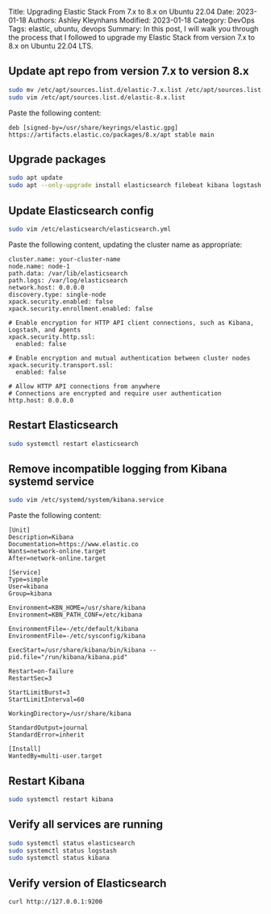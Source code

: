 Title: Upgrading Elastic Stack From 7.x to 8.x on Ubuntu 22.04
Date: 2023-01-18
Authors: Ashley Kleynhans
Modified: 2023-01-18
Category: DevOps
Tags: elastic, ubuntu, devops
Summary: In this post, I will walk you through the process that I followed to upgrade my Elastic Stack from version 7.x to 8.x on Ubuntu 22.04 LTS.

## Update apt repo from version 7.x to version 8.x

```bash
sudo mv /etc/apt/sources.list.d/elastic-7.x.list /etc/apt/sources.list.d/elastic-8.x.list
sudo vim /etc/apt/sources.list.d/elastic-8.x.list
```

Paste the following content:
```
deb [signed-by=/usr/share/keyrings/elastic.gpg] https://artifacts.elastic.co/packages/8.x/apt stable main
```

## Upgrade packages

```bash
sudo apt update
sudo apt --only-upgrade install elasticsearch filebeat kibana logstash
```

## Update Elasticsearch config

```bash
sudo vim /etc/elasticsearch/elasticsearch.yml
```

Paste the following content, updating the cluster name as appropriate:
```
cluster.name: your-cluster-name
node.name: node-1
path.data: /var/lib/elasticsearch
path.logs: /var/log/elasticsearch
network.host: 0.0.0.0
discovery.type: single-node
xpack.security.enabled: false
xpack.security.enrollment.enabled: false

# Enable encryption for HTTP API client connections, such as Kibana, Logstash, and Agents
xpack.security.http.ssl:
  enabled: false

# Enable encryption and mutual authentication between cluster nodes
xpack.security.transport.ssl:
  enabled: false

# Allow HTTP API connections from anywhere
# Connections are encrypted and require user authentication
http.host: 0.0.0.0
```

## Restart Elasticsearch

```bash
sudo systemctl restart elasticsearch
```

## Remove incompatible logging from Kibana systemd service

```bash
sudo vim /etc/systemd/system/kibana.service
```

Paste the following content:
```
[Unit]
Description=Kibana
Documentation=https://www.elastic.co
Wants=network-online.target
After=network-online.target

[Service]
Type=simple
User=kibana
Group=kibana

Environment=KBN_HOME=/usr/share/kibana
Environment=KBN_PATH_CONF=/etc/kibana

EnvironmentFile=-/etc/default/kibana
EnvironmentFile=-/etc/sysconfig/kibana

ExecStart=/usr/share/kibana/bin/kibana --pid.file="/run/kibana/kibana.pid"

Restart=on-failure
RestartSec=3

StartLimitBurst=3
StartLimitInterval=60

WorkingDirectory=/usr/share/kibana

StandardOutput=journal
StandardError=inherit

[Install]
WantedBy=multi-user.target
```

## Restart Kibana

```bash
sudo systemctl restart kibana
```

## Verify all services are running

```bash
sudo systemctl status elasticsearch
sudo systemctl status logstash
sudo systemctl status kibana
```

## Verify version of Elasticsearch

```bash
curl http://127.0.0.1:9200
```
